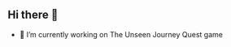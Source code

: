 ## Hi there 👋

<!--
**mustafakashif87/mustafakashif87** is a ✨ _special_ ✨ repository because its `README.md` (this file) appears on your GitHub profile.

-->

- 🔭 I’m currently working on The Unseen Journey Quest game
